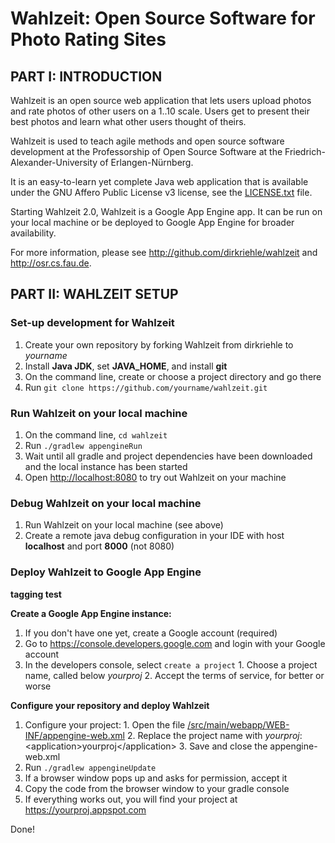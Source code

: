 # Wahlzeit: Open Source Software for Photo Rating Sites



## PART I: INTRODUCTION

Wahlzeit is an open source web application that lets users upload photos and rate photos of other users on a 1..10 scale. Users get to present their best photos and learn what other users thought of theirs. 

Wahlzeit is used to teach agile methods and open source software development at the Professorship of Open Source Software at the Friedrich-Alexander-University of Erlangen-Nürnberg.

It is an easy-to-learn yet complete Java web application that is available under the GNU Affero Public License v3 license, see the [LICENSE.txt](/LICENSE.txt) file.

Starting Wahlzeit 2.0, Wahlzeit is a Google App Engine app. It can be run on your local machine or be deployed to Google App Engine for broader availability.

For more information, please see http://github.com/dirkriehle/wahlzeit and http://osr.cs.fau.de.



## PART II: WAHLZEIT SETUP

### Set-up development for Wahlzeit

  1. Create your own repository by forking Wahlzeit from dirkriehle to *yourname*
  2. Install **Java JDK**, set **JAVA_HOME**, and install **git**
  3. On the command line, create or choose a project directory and go there 
  4. Run ```git clone https://github.com/yourname/wahlzeit.git```


### Run Wahlzeit on your local machine
  1. On the command line, ```cd wahlzeit```
  2. Run ```./gradlew appengineRun```
  3. Wait until all gradle and project dependencies have been downloaded and the local instance has been started
  4. Open [http://localhost:8080](http://localhost:8080) to try out Wahlzeit on your machine


### Debug Wahlzeit on your local machine
  1. Run Wahlzeit on your local machine (see above)
  2. Create a remote java debug configuration in your IDE with host **localhost** and port **8000** (not 8080)


### Deploy Wahlzeit to Google App Engine

**tagging test**

**Create a Google App Engine instance:**
  1. If you don't have one yet, create a Google account (required)
  2. Go to https://console.developers.google.com and login with your Google account
  3. In the developers console, select ```create a project```
    1. Choose a project name, called below *yourproj*
    2. Accept the terms of service, for better or worse

**Configure your repository and deploy Wahlzeit**
  1. Configure your project:
    1. Open the file [/src/main/webapp/WEB-INF/appengine-web.xml](/src/main/webapp/WEB-INF/appengine-web.xml)
    2. Replace the project name with *yourproj*: \<application\>yourproj\</application\>
    3. Save and close the appengine-web.xml
  2. Run ```./gradlew appengineUpdate```
  3. If a browser window pops up and asks for permission, accept it
  4. Copy the code from the browser window to your gradle console
  5. If everything works out, you will find your project at https://yourproj.appspot.com

Done!
